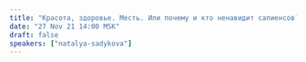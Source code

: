 ```yaml
---
title: "Красота, здоровье. Месть. Или почему и кто ненавидит сапиенсов? Палеонтологический детектив ч. 2"
date: "27 Nov 21 14:00 MSK"
draft: false
speakers: ["natalya-sadykova"]
---
```

